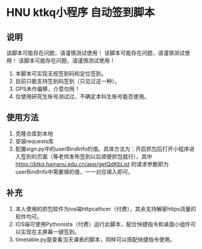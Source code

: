 # HNU ktkq小程序 自动签到脚本

## 说明

该脚本可能存在问题，请谨慎测试使用！
该脚本可能存在问题，请谨慎测试使用！
该脚本可能存在问题，请谨慎测试使用！

1. 本脚本可实现无视签到码和定位签到。
2. 目前只能支持签到码签到（只见过这一种）。
3. GPS未作偏移，介意勿用！
4. 仅使用研究生账号测试过，不确定本科生账号能否使用。

## 使用方法

1. 克隆仓库到本地
2. 安装requests库
3. 配置sign.py中的userBindInfo的值。具体方法为：开启抓包后打开小程序进入签到的页面（等老师发布签到以后顺便抓包就行），其中 https://ktkq.hainanu.edu.cn/app/getQdKbList 的请求参数即为userBindInfo中需要填的值，一一对应填入即可。

## 补充

1. 本人使用的抓包软件为ios端httpcathcer（付费），其余支持解密https流量的软件均可。
2. IOS端可使用Pythonista（付费）运行此脚本，配合快捷指令和桌面小组件可以实现在主屏幕一键签到。
3. timetable.py是查看当天课表的脚本，同样可以搭配快捷指令使用。
